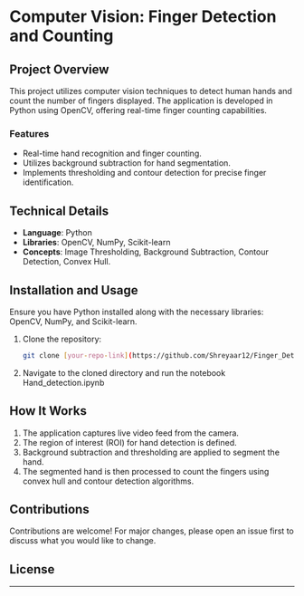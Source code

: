# Computer Vision: Finger Detection and Counting

## Project Overview
This project utilizes computer vision techniques to detect human hands and count the number of fingers displayed. The application is developed in Python using OpenCV, offering real-time finger counting capabilities.

### Features
- Real-time hand recognition and finger counting.
- Utilizes background subtraction for hand segmentation.
- Implements thresholding and contour detection for precise finger identification.

## Technical Details
- **Language**: Python
- **Libraries**: OpenCV, NumPy, Scikit-learn
- **Concepts**: Image Thresholding, Background Subtraction, Contour Detection, Convex Hull.

## Installation and Usage
Ensure you have Python installed along with the necessary libraries: OpenCV, NumPy, and Scikit-learn.

1. Clone the repository:
   ```bash
   git clone [your-repo-link](https://github.com/Shreyaar12/Finger_Detection_CV)
   ```
2. Navigate to the cloned directory and run the notebook Hand_detection.ipynb 

## How It Works
1. The application captures live video feed from the camera.
2. The region of interest (ROI) for hand detection is defined.
3. Background subtraction and thresholding are applied to segment the hand.
4. The segmented hand is then processed to count the fingers using convex hull and contour detection algorithms.

## Contributions
Contributions are welcome! For major changes, please open an issue first to discuss what you would like to change.

## License

---

